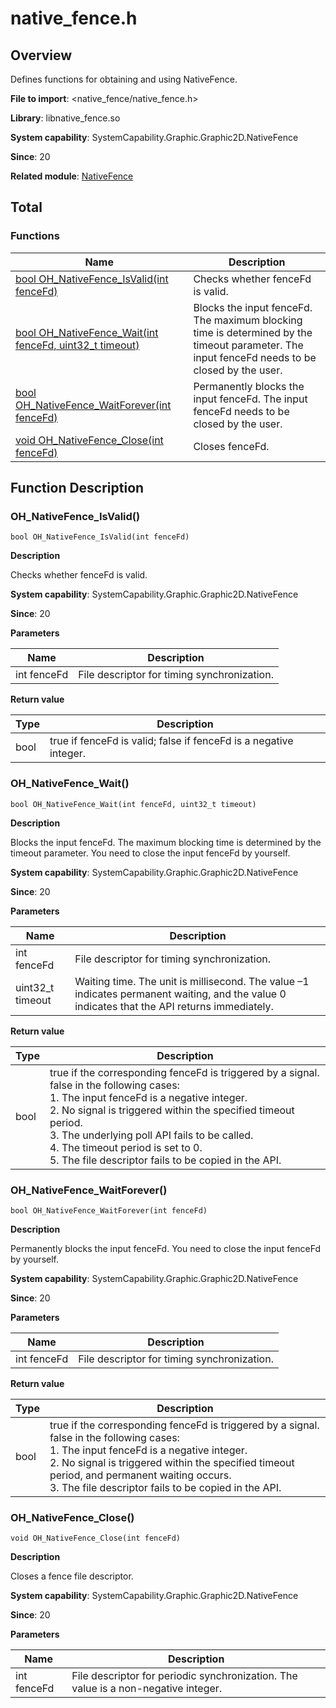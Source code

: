 # native_fence.h
<!--Kit: ArkGraphics 2D-->
<!--Subsystem: Graphics-->
<!--Owner: @Flix-fangyang; @li_hui180; @ding-panyun-->
<!--Designer: @conan13234-->
<!--Tester: @nobuggers-->
<!--Adviser: @ge-yafang-->
## Overview

Defines functions for obtaining and using NativeFence.

**File to import**: <native_fence/native_fence.h>

**Library**: libnative_fence.so

**System capability**: SystemCapability.Graphic.Graphic2D.NativeFence

**Since**: 20

**Related module**: [NativeFence](capi-nativefence.md)

## Total

### Functions

| Name                                                        | Description                                                        |
| ------------------------------------------------------------ | ------------------------------------------------------------ |
| [bool OH_NativeFence_IsValid(int fenceFd)](#oh_nativefence_isvalid) | Checks whether fenceFd is valid.                                       |
| [bool OH_NativeFence_Wait(int fenceFd, uint32_t timeout)](#oh_nativefence_wait) | Blocks the input fenceFd. The maximum blocking time is determined by the timeout parameter. The input fenceFd needs to be closed by the user.|
| [bool OH_NativeFence_WaitForever(int fenceFd)](#oh_nativefence_waitforever) | Permanently blocks the input fenceFd. The input fenceFd needs to be closed by the user.      |
| [void OH_NativeFence_Close(int fenceFd)](#oh_nativefence_close) | Closes fenceFd.                                               |

## Function Description

### OH_NativeFence_IsValid()

```
bool OH_NativeFence_IsValid(int fenceFd)
```

**Description**

Checks whether fenceFd is valid.

**System capability**: SystemCapability.Graphic.Graphic2D.NativeFence

**Since**: 20


**Parameters**

| Name     | Description                              |
| ----------- | ---------------------------------- |
| int fenceFd | File descriptor for timing synchronization.|

**Return value**

| Type| Description                                                    |
| ---- | -------------------------------------------------------- |
| bool | true if fenceFd is valid; false if fenceFd is a negative integer.|

### OH_NativeFence_Wait()

```
bool OH_NativeFence_Wait(int fenceFd, uint32_t timeout)
```

**Description**

Blocks the input fenceFd. The maximum blocking time is determined by the timeout parameter. You need to close the input fenceFd by yourself.

**System capability**: SystemCapability.Graphic.Graphic2D.NativeFence

**Since**: 20


**Parameters**

| Name          | Description                                                        |
| ---------------- | ------------------------------------------------------------ |
| int fenceFd      | File descriptor for timing synchronization.                          |
| uint32_t timeout | Waiting time. The unit is millisecond. The value –1 indicates permanent waiting, and the value 0 indicates that the API returns immediately.|

**Return value**

| Type| Description                                                        |
| ---- | ------------------------------------------------------------ |
| bool | true if the corresponding fenceFd is triggered by a signal.<br>false in the following cases:<br>1. The input fenceFd is a negative integer.<br>2. No signal is triggered within the specified timeout period.<br>3. The underlying poll API fails to be called.<br>4. The timeout period is set to 0.<br>5. The file descriptor fails to be copied in the API.|

### OH_NativeFence_WaitForever()

```
bool OH_NativeFence_WaitForever(int fenceFd)
```

**Description**

Permanently blocks the input fenceFd. You need to close the input fenceFd by yourself.

**System capability**: SystemCapability.Graphic.Graphic2D.NativeFence

**Since**: 20


**Parameters**

| Name     | Description                              |
| ----------- | ---------------------------------- |
| int fenceFd | File descriptor for timing synchronization.|

**Return value**

| Type| Description                                                        |
| ---- | ------------------------------------------------------------ |
| bool | true if the corresponding fenceFd is triggered by a signal.<br>false in the following cases:<br>1. The input fenceFd is a negative integer.<br>2. No signal is triggered within the specified timeout period, and permanent waiting occurs.<br>3. The file descriptor fails to be copied in the API.|

### OH_NativeFence_Close()

```
void OH_NativeFence_Close(int fenceFd)
```

**Description**

Closes a fence file descriptor.

**System capability**: SystemCapability.Graphic.Graphic2D.NativeFence

**Since**: 20


**Parameters**

| Name     | Description                                                  |
| ----------- | ------------------------------------------------------ |
| int fenceFd | File descriptor for periodic synchronization. The value is a non-negative integer.|
